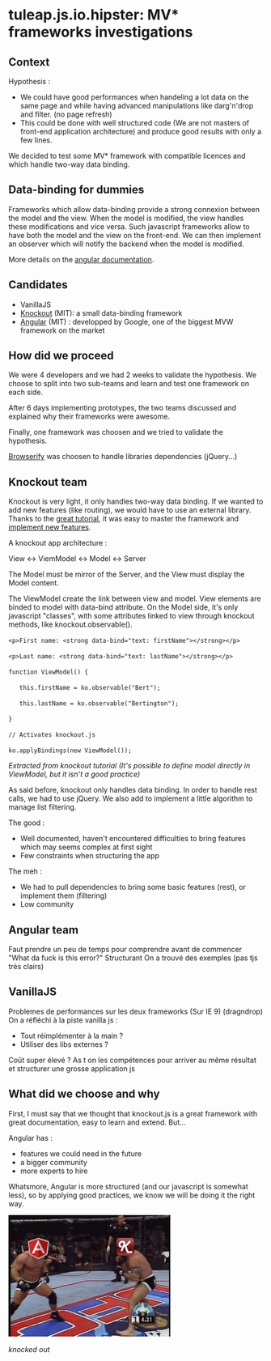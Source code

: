 tuleap.js.io.hipster: MV* frameworks investigations
====================================================

Context
-------
Hypothesis :

- We could have good performances when handeling a lot data on the same page and while having advanced manipulations like darg'n'drop and filter. (no page refresh)
- This could be done with well structured code (We are not masters of front-end application architecture) and produce good results with only a few lines.

We decided to test some MV* framework with compatible licences and which handle two-way data binding.

Data-binding for dummies
------------------------
Frameworks which allow data-binding provide a strong connexion between the model and the view. When the model is modified, the view handles these modifications and vice versa. Such javascript frameworks allow to have both the model and the view on the front-end. We can then implement an observer which will notify the backend when the model is modified.

More details on the [angular documentation](https://docs.angularjs.org/guide/databinding).

Candidates
----------
- VanillaJS
- [Knockout](http://knockoutjs.com/) (MIT): a small data-binding framework
- [Angular](https://angularjs.org/) (MIT) : developped by Google, one of the biggest MVW framework on the market

How did we proceed
------------------
We were 4 developers and we had 2 weeks to validate the hypothesis. We choose to split into two sub-teams and learn and test one framework on each side.

After 6 days implementing prototypes, the two teams discussed and explained why their frameworks were awesome. 

Finally, one framework was choosen and we tried to validate the hypothesis.

[Browserify](http://browserify.org/) was choosen to handle libraries dependencies (jQuery...)


Knockout team
-------------

Knockout is very light, it only handles two-way data binding. If we wanted to add new features (like routing), we would have to use an external library. 
Thanks to the [great tutorial](http://learn.knockoutjs.com/#/?tutorial=intro), it was easy to master the framework and [implement new features](http://knockoutjs.com/documentation/custom-bindings.html).


A knockout app architecture :

View <-> ViemModel <-> Model <-> Server

The Model must be mirror of the Server, and the View must display the Model content.

The ViewModel create the link between view and model. View elements are binded to model with data-bind attribute.
On the Model side, it's only javascript "classes", with some attributes linked to view through knockout methods, like knockout.observable().

`<p>First name: <strong data-bind="text: firstName"></strong></p>`



`<p>Last name: <strong data-bind="text: lastName"></strong></p>`


`function ViewModel() {`

`   this.firstName = ko.observable("Bert");`
    
`   this.lastName = ko.observable("Bertington");`

`}`

`// Activates knockout.js`

`ko.applyBindings(new ViewModel());`

*Extracted from knockout tutorial (It's possible to define model directly in ViewModel, but it isn't a good practice)*

As said before, knockout only handles data binding. In order to handle rest calls, we had to use jQuery. We also add to implement a little algorithm to manage list filtering.

The good :

- Well documented, haven't encountered difficulties to bring features which may seems complex at first sight
- Few constraints when structuring the app

The meh :

- We had to pull dependencies to bring some basic features (rest), or implement them (filtering)
- Low community

Angular team
------------

Faut prendre un peu de temps pour comprendre avant de commencer "What da fuck is this error?"
Structurant
On a trouvé des exemples (pas tjs très clairs)


VanillaJS
---------
Problemes de performances sur les deux frameworks (Sur IE 9) (dragndrop)
On a réfléchi à la piste vanilla js :

- Tout réimplémenter à la main ?
- Utiliser des libs externes ?

Coût super élevé ? As t on les compétences pour arriver au même résultat et structurer une grosse application js


What did we choose and why
--------------------------
First, I must say that we thought that knockout.js is a great framework with great documentation, easy to learn and extend. But...

Angular has :

- features we could need in the future
- a bigger community
- more experts to hire

Whatsmore, Angular is more structured (and our javascript is somewhat less), so by applying good practices, we know we will be doing it the right way.

![knockedout](knockoutvsangular.gif)

*knocked out*


